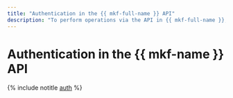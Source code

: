 ```yaml
---
title: "Authentication in the {{ mkf-full-name }} API"
description: "To perform operations via the API in {{ mkf-full-name }}, a service for Apache Kafka cluster creation and management, get an IAM token for your account."
---
```


# Authentication in the {{ mkf-name }} API

{% include notitle [auth](../../_includes/authentication.md) %}
